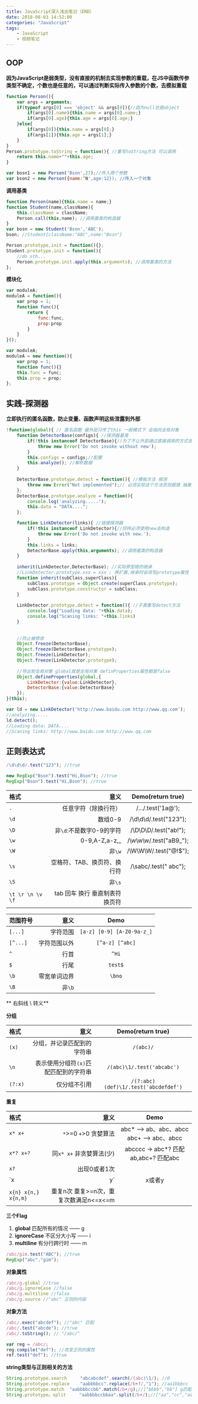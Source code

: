 ```yaml
---
title: JavaScript深入浅出笔记（END）
date: 2018-08-03 14:52:00
categories: "JavaScript"
tags:
	- JavaScript
	- 视频笔记
---
```

## OOP 

**因为JavaScript是弱类型，没有直接的机制去实现参数的重载，在JS中函数传参类型不确定，个数也是任意的，可以通过判断实际传入参数的个数，去模拟重载**
<!--more-->
```javascript
function Person(){
	var args = arguments;
	if(typeof args[0] === 'object' && args[0]){//因为null也是object
		if(args[0].name){this.name = args[0].name;}
		if(args[0].age){this.age = args[0].age;}
	}else{
		if(args[0]){this.name = args[0];}
		if(args[1]){this.age = args[1];}
	}
}
Person.prototype.toString = function(){ //重写toString方法 可以调用
	return this.name+""+this.age;
} 

var bosn1 = new Person('Bson',27);//传入两个参数
var bson2 = new Person({name:‘N',age:12}); //传入一个对象
```

**调用基类**
```javascript
function Person(name){this.name = name;}
function Student(name,className){
	this.className = className;
	Person.call(this,name); //调用基类的构造器
}
var bosn = new Student('Bson','ABC');
bson; //Student{className:"ABC",name:"Bosn"}

Person.prototype.init = function(){};
Student.prototype.init = function(){
	//do sth...
	Person.prototype.init.apply(this.arguments); //调用基类的方法
};
```

**模块化**
```javascript
var moduleA;
moduleA = function(){
	var prop = 1;
	function func(){
		return {
			func:func,
			prop:prop
		}
	}
}();

var moduleA;
moduleA = new function(){
	var prop = 1;
	function func(){}
	this.func = func;
	this.prop = prop;
};
```

## 实践-探测器

**立即执行的匿名函数，防止变量、函数声明这些泄露到外部**

```javascript
!function(global){ // 匿名函数 最外层只传了this 一般模式下 会指向全局对象
	function DetectorBase(configs){ //探测器基类
		if(!this instanceof DetectorBase){//为了不让外部通过直接调用的方式调用
			throw new Error('Do not invoke without new');
		}
		this.configs = configs;//配置
		this.analyze(); //解析数据
	}
	
	DetectorBase.prototype.detect = function(){ //模板方法 探测
		throw new Error("Not implemented");// 必须实现这个方法否则报错 抽象
	};
	DetectorBase.prototype.analyze = function(){
		console.log('analyzing.....');
		this.data = "DATA....";
	};

	function LinkDetector(links){ //链接探测器
		if(!this instanceof LinkDetector){//同样必须使用new去构造
			throw new Error('Do not invoke with new.');
		}
		this.links = links;
		DetectorBase.apply(this,arguments); //调用基类的构造器
	}
	
	inherit(LinkDetector,DetectorBase); //实际原型链的继承
	//LinkDetector.prototype.xxx = xxx ; 再扩展,继承时会改写prototype属性
	function inherit(subClass,superClass){
		subClass.prototype = Object.create(superClass.prototype);
		subClass.prototype.constructor = subClass;
	}
	
	LinkDetector.prototype.detect = function(){ //子类重写detect方法
		console.log("Loading data: "+this.data);
		console.log("Scaning links: "+this.links)
	}
	
	
	//防止被修改
	Object.freeze(DetectorBase);
	Object.freeze(DetectorBase.prototype);
	Object.freeze(LinkDetector);
	Object.freeze(LinkDetector.prototype);
	
	//导出到全局对象 global就是全局对象 definProperties属性都是false
	Object.defineProperties(global,{
		LinkDetector:{value:LinkDetector},
		DetectorBase:{value:DetectorBase}
	});
}(this);

var ld = new LinkDetector('http://www.baidu.com http://www.qq.com');
//analyzing.....
ld.detect();
//Loading data: DATA....
//Scaning links: http://www.baidu.com http://www.qq.com
```

## 正则表达式

```javascript
/\d\d\d/.test("123"); //true

new RegExp("Bson").test("Hi,Bson"); //true 
RegExp("Bson").test("Hi,Bson"); //true 
```

| 格式		|     意义  |   Demo(return true)   |
| :-------- | --------:| :------: |
| `.` |   任意字符（除换行符）|  /.../.test('1a@');|
| `\d`|   数组0-9	|  /\d\d\d/.test("123");	|
| `\D`|   非`\d`:不是数字0-9的字符|  /\D\D\D/.test("ab!");	|
| `\w`|   0-9,A-Z,a-z,_|  /\w\w\w/.test("aB9_");|
| `\W`|   非`\w`	|  /\W\W\W/.test("@!$");	|
| `\s`|   空格符、TAB、换页符、换行符|  /\sabc/.test(" abc");|
| `\S`|   非`\s`	|  |
| `\t \r \n \v \f`	|   tab 回车 换行 垂直制表符 换页符 |  	|

| 范围符号 |     意义  |   Demo |
| :-------- | --------:| :------: |
| `[...]`|   字符范围 |  `[a-z] [0-9] [A-Z0-9a-z_]`|
| `[^...]`|   字符范围以外 |  `[^a-z] [^abc]`|
| `^`|  行首 |  `^Hi`|
| `$`|   行尾 |  `test$`|
| `\b`|   零宽单词边界 |  `\bno`|
| `\B`|   非`\b` | |

** 右斜线 \ 转义**

**分组**

| 格式	|     意义  |   Demo(return true)|
| :-------- | --------:| :------: |
| `(x)`	| 分组，并记录匹配到的字符串|  `/(abc)/`|
| `\n`	| 表示使用分组符`(x)`匹配匹配到的字符串|  `/(abc)\1/.test('abcabc')`|
| `(?:x)`| 仅分组不引用 |  `/(?:abc)(def)\1/.test('abcdefdef')`|

**重复**

| 格式	|     意义  |   Demo|
| :-------- | --------:| :------: |
| `x* x+`|`*`>=0 `+`>0 贪婪算法|abc* —> ab、abc、abcc abc+ —> abc、abcc|
| `x*? x+?`|同`x* x+` 非贪婪算法(少)|abcccc -> abc*? 匹配ab,abc+? 匹配abc|
| `x?`|   出现0或者1次|  |
| `x|y`|   x或者y|  |
| `x{n} x{n,} x{n,m}`|   重复n次 重复>=n次，重复次数满足n<=x<=m|  |


**三个Flag**
1. **global** 匹配所有的情况 —— g
2. **ignoreCase** 不区分大小写 —— i
3. **multiline** 有分行跨行时 —— m
```javascript
/abc/gim.test("ABC"); //true
RegExp("abc","gim");
```

**对象属性**
```javascript
/abc/g.global //true
/abc/g.ignoreCase //false
/abc/g.multiline //false
/abc/g.source //"abc" 正则的内容
```

**对象方法**
```javascript
/abc/.exec("abcdef"); //"abc" 匹配
/abc/.test("abcde"); //true
/abc/.toString(); // "/abc/"

var reg = /abc/;
reg.compile("def"); //改变正则的属性
ref.test("def"); //true
```

**string类型与正则相关的方法**
```javascript
String.prototype.search		"abcabcdef".search(/(abc)\1/); //0
String.prototype.replace	"aabbbbcc".replace(/b+?/,"1"); //aa1bbbcc
String.prototype.match	"aabbbbccbb".match(/b+/g);//["bbbb","bb"] g匹配完
String.prototype。split	   "aabbbbccbbaa".split(/b+/);//["aa","cc","aa"]
```